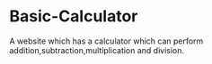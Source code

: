# Basic-Calculator

A website which has a  calculator which can perform addition,subtraction,multiplication and division.
